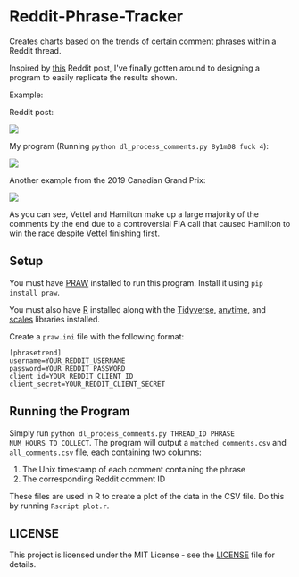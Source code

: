 # Reddit-Phrase-Tracker

Creates charts based on the trends of certain comment phrases within a Reddit thread.

Inspired by [this](https://www.reddit.com/r/dataisbeautiful/comments/8ybsr3/uses_of_the_word_fuck_in_the_rsoccer_match_thread/) Reddit post, I've finally gotten around to designing a program to easily replicate the results shown.

Example:
 
Reddit post:

![](https://i.redd.it/jjy7s72ixj911.png)

My program (Running `python dl_process_comments.py 8y1m08 fuck 4`):  

![](https://imgur.com/inEEHra.png)

Another example from the 2019 Canadian Grand Prix:

![](https://imgur.com/40iREST.png)

As you can see, Vettel and Hamilton make up a large majority of the comments by the end due to a controversial FIA call that caused Hamilton to win the race despite Vettel finishing first.

## Setup

You must have [PRAW](https://praw.readthedocs.io/en/latest/) installed to run this program. Install it using `pip install praw`.

You must also have [R](https://www.r-project.org/) installed along with the [Tidyverse](https://www.tidyverse.org), [anytime](https://github.com/eddelbuettel/anytime), and [scales]() libraries installed.

Create a `praw.ini` file with the following format:

	[phrasetrend]
	username=YOUR_REDDIT_USERNAME
	password=YOUR_REDDIT_PASSWORD
	client_id=YOUR_REDDIT_CLIENT_ID
	client_secret=YOUR_REDDIT_CLIENT_SECRET  

## Running the Program

Simply run `python dl_process_comments.py THREAD_ID PHRASE NUM_HOURS_TO_COLLECT`. The program will output a `matched_comments.csv` and `all_comments.csv` file, each containing two columns:

1. The Unix timestamp of each comment containing the phrase
2. The corresponding Reddit comment ID

These files are used in R to create a plot of the data in the CSV file. Do this by running `Rscript plot.r`.

## LICENSE

This project is licensed under the MIT License - see the [LICENSE](LICENSE) file for details.
